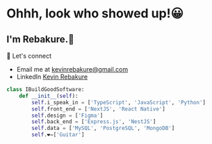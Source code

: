 # Ohhh, look who showed up!😀

## I'm Rebakure.👋
🚀  Let's connect
- Email me at kevinrebakure@gmail.com
- LinkedIn [Kevin Rebakure](https://www.linkedin.com/in/kevin-rebakure-91063a301/)

```python
class IBuildGoodSoftware:
    def __init__(self):
        self.i_speak_in = ['TypeScript', 'JavaScript', 'Python']
        self.front_end = ['NextJS', 'React Native']
        self.design = ['Figma']
        self.back_end = ['Express.js', 'NestJS']
        self.data = ['MySQL', 'PostgreSQL', 'MongoDB']
        self.❤️=['Guitar']
```
